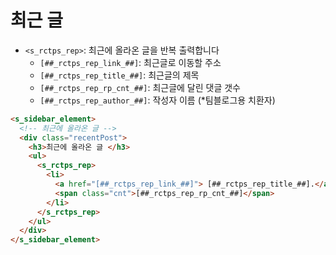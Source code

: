 # 최근 글

- `<s_rctps_rep>`: 최근에 올라온 글을 반복 출력합니다
  - `[##_rctps_rep_link_##]`: 최근글로 이동할 주소
  - `[##_rctps_rep_title_##]`: 최근글의 제목
  - `[##_rctps_rep_rp_cnt_##]`: 최근글에 달린 댓글 갯수
  - `[##_rctps_rep_author_##]`: 작성자 이름 (*팀블로그용 치환자)

```html
<s_sidebar_element>
  <!-- 최근에 올라온 글 -->
  <div class="recentPost">
    <h3>최근에 올라온 글 </h3>
    <ul>
      <s_rctps_rep>
        <li>
          <a href="[##_rctps_rep_link_##]"> [##_rctps_rep_title_##].</a>
          <span class="cnt">[##_rctps_rep_rp_cnt_##]</span>
        </li>
      </s_rctps_rep>
    </ul>
  </div>
</s_sidebar_element>
```
